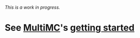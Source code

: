 _This is a work in progress._

# See [MultiMC](https://multimc.org/)'s [getting started](https://github.com/MultiMC/MultiMC5/wiki/Getting-Started)
